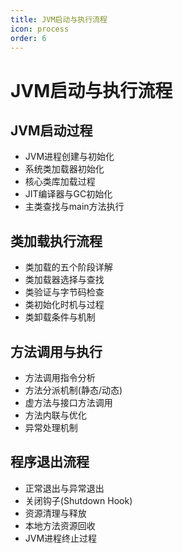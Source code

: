 ```yaml
---
title: JVM启动与执行流程
icon: process
order: 6
---
```


# JVM启动与执行流程

## JVM启动过程

- JVM进程创建与初始化
- 系统类加载器初始化
- 核心类库加载过程
- JIT编译器与GC初始化
- 主类查找与main方法执行

## 类加载执行流程

- 类加载的五个阶段详解
- 类加载器选择与查找
- 类验证与字节码检查
- 类初始化时机与过程
- 类卸载条件与机制

## 方法调用与执行

- 方法调用指令分析
- 方法分派机制(静态/动态)
- 虚方法与接口方法调用
- 方法内联与优化
- 异常处理机制

## 程序退出流程

- 正常退出与异常退出
- 关闭钩子(Shutdown Hook)
- 资源清理与释放
- 本地方法资源回收
- JVM进程终止过程
